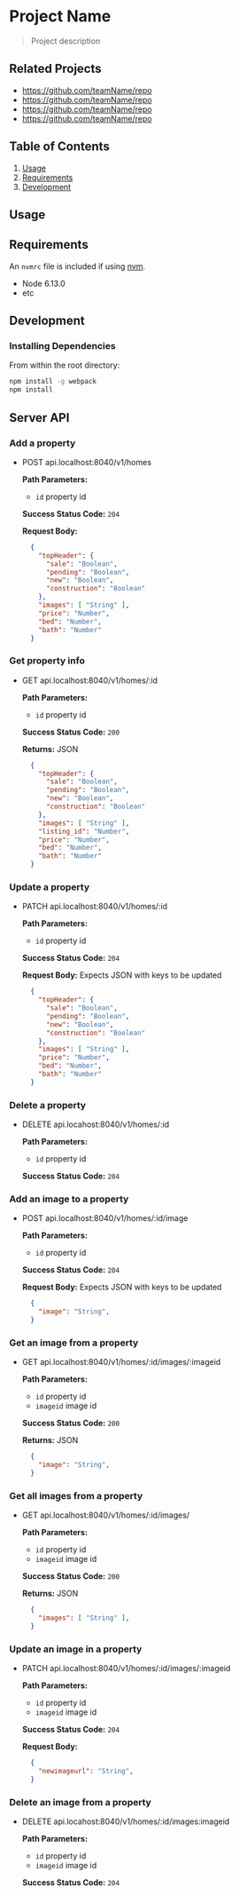 # Project Name

> Project description

## Related Projects

  - https://github.com/teamName/repo
  - https://github.com/teamName/repo
  - https://github.com/teamName/repo
  - https://github.com/teamName/repo

## Table of Contents

1. [Usage](#Usage)
1. [Requirements](#requirements)
1. [Development](#development)

## Usage


## Requirements

An `nvmrc` file is included if using [nvm](https://github.com/creationix/nvm).

- Node 6.13.0
- etc

## Development

### Installing Dependencies

From within the root directory:

```sh
npm install -g webpack
npm install
```

## Server API

### Add a property
- POST api.localhost:8040/v1/homes

  **Path Parameters:**
    - `id` property id

  **Success Status Code:** `204`

  **Request Body:**
  ```json
    {
      "topHeader": {
        "sale": "Boolean",
        "pending": "Boolean",
        "new": "Boolean",
        "construction": "Boolean"
      },
      "images": [ "String" ],
      "price": "Number",
      "bed": "Number",
      "bath": "Number"
    }
  ```

### Get property info
- GET api.localhost:8040/v1/homes/:id

  **Path Parameters:**
  - `id` property id

  **Success Status Code:** `200`

  **Returns:** JSON
  ```json
    {
      "topHeader": {
        "sale": "Boolean",
        "pending": "Boolean",
        "new": "Boolean",
        "construction": "Boolean"
      },
      "images": [ "String" ],
      "listing_id": "Number",
      "price": "Number",
      "bed": "Number",
      "bath": "Number"
    }
  ```
### Update a property
- PATCH api.localhost:8040/v1/homes/:id

  **Path Parameters:**
  - `id` property id

  **Success Status Code:** `204`

  **Request Body:** Expects JSON with keys to be updated
  ```json
    {
      "topHeader": {
        "sale": "Boolean",
        "pending": "Boolean",
        "new": "Boolean",
        "construction": "Boolean"
      },
      "images": [ "String" ],
      "price": "Number",
      "bed": "Number",
      "bath": "Number"
    }
  ```
### Delete a property
- DELETE api.locahost:8040/v1/homes/:id

  **Path Parameters:**
  - `id` property id

  **Success Status Code:** `204`


### Add an image to a property
- POST api.localhost:8040/v1/homes/:id/image

  **Path Parameters:**
    - `id` property id

  **Success Status Code:** `204`

  **Request Body:** Expects JSON with keys to be updated
  ```json
    {
      "image": "String",
    }
  ```

### Get an image from a property
- GET api.localhost:8040/v1/homes/:id/images/:imageid

  **Path Parameters:**
  - `id` property id
  - `imageid` image id

  **Success Status Code:** `200`

  **Returns:** JSON
  ```json
    {
      "image": "String",
    }
  ```
### Get all images from a property
- GET api.localhost:8040/v1/homes/:id/images/

  **Path Parameters:**
  - `id` property id
  - `imageid` image id

  **Success Status Code:** `200`

  **Returns:** JSON
  ```json
    {
      "images": [ "String" ],
    }
  ```
### Update an image in a property
- PATCH api.localhost:8040/v1/homes/:id/images/:imageid

  **Path Parameters:**
  - `id` property id
  - `imageid` image id

  **Success Status Code:** `204`

  **Request Body:**
  ```json
    {
      "newimageurl": "String",
    }
  ```
### Delete an image from a property
- DELETE api.locahost:8040/v1/homes/:id/images:imageid

  **Path Parameters:**
  - `id` property id
  - `imageid` image id

  **Success Status Code:** `204`